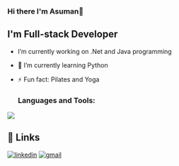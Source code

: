 ### Hi there I'm Asuman👋

## I'm Full-stack Developer

-  I’m currently working on .Net and Java programming
- 🌱 I’m currently learning Python
- ⚡ Fun fact: Pilates and Yoga

  ### Languages and Tools:

<p>
  <a href="https://skillicons.dev">
    <img src="https://skillicons.dev/icons?i=git,docker,vscode,idea,js,react,spring,maven,mongo,postgres,kafka,net,py" />
  </a>
</p>

## 🔗 Links

[![linkedin](https://img.shields.io/badge/LinkedIn-0077B5?style=for-the-badge&logo=LinkedIn&logoColor=white)](https://linkedin.com/in/asuman-besi-b56810184)
[![gmail](https://img.shields.io/badge/Gmail-D14836?style=for-the-badge&logo=Gmail&logoColor=white)](mailto:asumanbesii@gmail.com)

<br />
<br />

[linkedin]: https://linkedin.com/in/asuman-besi-b56810184
